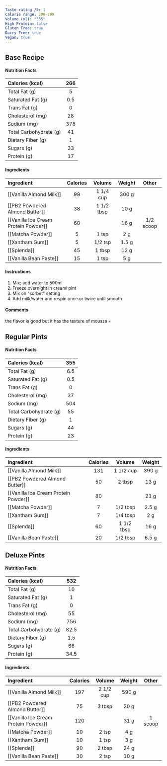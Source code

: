 ```yaml
---
Taste rating /5: 1
Calorie range: 200-299
Volume (ml): "355"
High Protein: false
Gluten Free: true
Dairy Free: true
Vegan: true
---
```

## Base Recipe
#### Nutrition Facts
| Calories (kcal) | 266 |
| :-- | :--: |
| Total Fat (g) | 5 |
| Saturated Fat (g) | 0.5 |
| Trans Fat (g) | 0 |
| Cholesterol (mg) | 28 |
| Sodium (mg) | 378 |
| Total Carbohydrate (g) | 41 |
| Dietary Fiber (g) | 1 |
| Sugars (g) | 33 |
| Protein (g) | 17 |
#### Ingredients
| Ingredient | Calories | Volume | Weight | Other |
| :-- | :--: | :--: | :--: | :--: |
| [[Vanilla Almond Milk]] | 99 | 1 1/4 cup | 300 g | |
| [[PB2 Powdered Almond Butter]] | 38 | 1 1/2 tbsp | 10 g | |
| [[Vanilla Ice Cream Protein Powder]] | 60 | | 16 g | 1/2 scoop |
| [[Matcha Powder]] | 5 | 1 tsp | 2 g | |
| [[Xantham Gum]] | 5 | 1/2 tsp | 1.5 g | |
| [[Splenda]] | 45 | 1 tbsp | 12 g | |
| [[Vanilla Bean Paste]] | 15 | 1 tsp | 5 g | |
#### Instructions

1. Mix; add water to 500ml
2. Freeze overnight in creami pint
3. Mix on "sorbet" setting
4. Add milk/water and respin once or twice until smooth

#### Comments

the flavor is good but it has the texture of mousse 💀

## Regular Pints
#### Nutrition Facts
| Calories (kcal) | 355 |
| :-- | :--: |
| Total Fat (g) | 6.5 |
| Saturated Fat (g) | 0.5 |
| Trans Fat (g) | 0 |
| Cholesterol (mg) | 37 |
| Sodium (mg) | 504 |
| Total Carbohydrate (g) | 55 |
| Dietary Fiber (g) | 1 |
| Sugars (g) | 44 |
| Protein (g) | 23 |
#### Ingredients
| Ingredient | Calories | Volume | Weight |
| :-- | :--: | :--: | :--: |
| [[Vanilla Almond Milk]] | 131 | 1 1/2 cup | 390 g |
| [[PB2 Powdered Almond Butter]] | 50 | 2 tbsp | 13 g |
| [[Vanilla Ice Cream Protein Powder]] | 80 | | 21 g |
| [[Matcha Powder]] | 7 | 1/2 tbsp | 2.5 g |
| [[Xantham Gum]] | 7 | 1/4 tbsp | 2 g |
| [[Splenda]] | 60 | 1 1/2 tbsp | 16 g |
| [[Vanilla Bean Paste]] | 20 | 1/2 tbsp | 6.5 g |

## Deluxe Pints
#### Nutrition Facts
| Calories (kcal) | 532 |
| :-- | :--: |
| Total Fat (g) | 10 |
| Saturated Fat (g) | 1 |
| Trans Fat (g) | 0 |
| Cholesterol (mg) | 55 |
| Sodium (mg) | 756 |
| Total Carbohydrate (g) | 82.5 |
| Dietary Fiber (g) | 1.5 |
| Sugars (g) | 66 |
| Protein (g) | 34.5 |
#### Ingredients
| Ingredient | Calories | Volume | Weight | Other |
| :-- | :--: | :--: | :--: | :--: |
| [[Vanilla Almond Milk]] | 197 | 2 1/2 cup | 590 g | |
| [[PB2 Powdered Almond Butter]] | 75 | 3 tbsp | 20 g | |
| [[Vanilla Ice Cream Protein Powder]] | 120 | | 31 g | 1 scoop |
| [[Matcha Powder]] | 10 | 2 tsp | 4 g | |
| [[Xantham Gum]] | 10 | 1 tsp | 3 g | |
| [[Splenda]] | 90 | 2 tbsp | 24 g | |
| [[Vanilla Bean Paste]] | 30 | 2 tsp | 10 g | |

